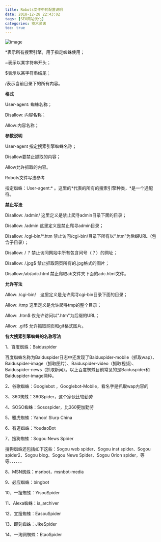 ```yaml
---
title: Robots文件中的配置说明
date: 2018-12-28 22:43:02
tags: [SEO网站优化]
categories: 技术资讯
toc: true 
---
```



![image](https://img.vim-cn.com/32/e25f924f55d80fb71ddc96a7c8461c2acb7df8.jpg)


*表示所有搜索引擎，用于指定蜘蛛使用；


~表示以某字符串开头；


$表示以某字符串结尾；


/表示当前目录下的所有内容。

**格式**



User-agent: 蜘蛛名称；

Disallow: 内容名称；

Allow:内容名称；

**参数说明**

User-agent 指定搜索引擎蜘蛛名称；

Disallow要禁止抓取的内容；

Allow允许抓取的内容。

Robots文件写法参考

指定蜘蛛：User-agent:* 。这里的*代表的所有的搜索引擎种类，*是一个通配符。

**禁止写法**

Disallow: /admin/ 这里定义是禁止爬寻admin目录下面的目录；

Disallow: /admin 这里定义是禁止爬寻admin目录；

Disallow: /cgi-bin/*.htm 禁止访问/cgi-bin/目录下所有以“.htm”为后缀URL（包含子目录）；

Disallow: /*？* 禁止访问网站中所有包含问号（？）的网址；

Disallow: /.jpg$ 禁止抓取网页所有的.jpg格式的图片；

Disallow:/ab/adc.html 禁止爬取ab文件夹下面的adc.html文件。

**允许写法**

Allow: /cgi-bin/　这里定义是允许爬寻cgi-bin目录下面的目录；

Allow: /tmp 这里定义是允许爬寻tmp的整个目录；

Allow: .htm$ 仅允许访问以".htm"为后缀的URL；

Allow: .gif$ 允许抓取网页和gif格式图片。


**各大搜索引擎蜘蛛的名称写法**


1、百度蜘蛛：Baiduspider


百度蜘蛛名称为Baiduspider日志中还发现了Baiduspider-mobile（抓取wap）、Baiduspider-image（抓取图片）、Baiduspider-video（抓取视频）、Baiduspider-news（抓取新闻）。以上百度蜘蛛目前常见的是Baiduspider和Baiduspider-image两种。


2、谷歌蜘蛛：Googlebot    ，Googlebot-Mobile，看名字是抓取wap内容的


3、360蜘蛛：360Spider，这个家伙比较勤劳


4、SOSO蜘蛛：Sosospider，比360更加勤劳


5、雅虎蜘蛛：Yahoo! Slurp China


6、有道蜘蛛：YoudaoBot


7、搜狗蜘蛛：Sogou News Spider

搜狗蜘蛛还包括如下这些：Sogou web spider、Sogou inst spider、Sogou spider2、Sogou blog、Sogou News Spider、Sogou Orion spider，等等、、、、、、


8、MSN蜘蛛：msnbot，msnbot-media


9、必应蜘蛛：bingbot


10、一搜蜘蛛：YisouSpider


11、Alexa蜘蛛：ia_archiver


12、宜搜蜘蛛：EasouSpider


13、即刻蜘蛛：JikeSpider


14、一淘网蜘蛛：EtaoSpider

